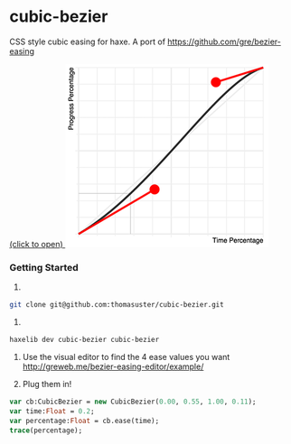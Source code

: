# cubic-bezier

CSS style cubic easing for haxe. A port of https://github.com/gre/bezier-easing

[(click to open)
![](https://raw.githubusercontent.com/thomasuster/cubic-bezier/master/img/example360.png)
](http://gre.github.io/bezier-easing-editor/example/)

### Getting Started

1. 
```bash
git clone git@github.com:thomasuster/cubic-bezier.git
```
1. 
```bash
haxelib dev cubic-bezier cubic-bezier
```
1. Use the visual editor to find the 4 ease values you want
	http://greweb.me/bezier-easing-editor/example/

1. Plug them in!
```haxe
var cb:CubicBezier = new CubicBezier(0.00, 0.55, 1.00, 0.11);
var time:Float = 0.2;
var percentage:Float = cb.ease(time);
trace(percentage);
```
